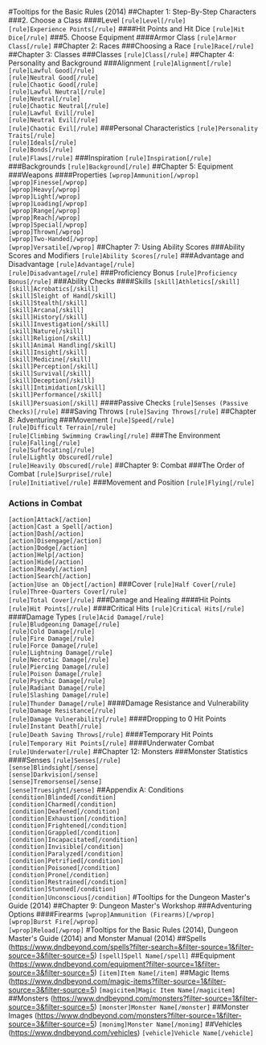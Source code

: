 #Tooltips for the Basic Rules (2014)
##Chapter 1: Step-By-Step Characters
###2. Choose a Class
####Level
`[rule]Level[/rule]`  
`[rule]Experience Points[/rule]`
####Hit Points and Hit Dice
`[rule]Hit Dice[/rule]`
###5. Choose Equipment
####Armor Class
`[rule]Armor Class[/rule]`
##Chapter 2: Races
###Choosing a Race
`[rule]Race[/rule]`
##Chapter 3: Classes
###Classes
`[rule]Class[/rule]`
##Chapter 4: Personality and Background
###Alignment
`[rule]Alignment[/rule]`  
`[rule]Lawful Good[/rule]`  
`[rule]Neutral Good[/rule]`  
`[rule]Chaotic Good[/rule]`  
`[rule]Lawful Neutral[/rule]`  
`[rule]Neutral[/rule]`  
`[rule]Chaotic Neutral[/rule]`  
`[rule]Lawful Evil[/rule]`  
`[rule]Neutral Evil[/rule]`  
`[rule]Chaotic Evil[/rule]`
###Personal Characteristics
`[rule]Personality Traits[/rule]`  
`[rule]Ideals[/rule]`  
`[rule]Bonds[/rule]`  
`[rule]Flaws[/rule]`
###Inspiration
`[rule]Inspiration[/rule]`
###Backgrounds
`[rule]Background[/rule]`
##Chapter 5: Equipment
###Weapons
####Properties
`[wprop]Ammunition[/wprop]`  
`[wprop]Finesse[/wprop]`  
`[wprop]Heavy[/wprop]`  
`[wprop]Light[/wprop]`  
`[wprop]Loading[/wprop]`  
`[wprop]Range[/wprop]`  
`[wprop]Reach[/wprop]`  
`[wprop]Special[/wprop]`  
`[wprop]Thrown[/wprop]`  
`[wprop]Two-Handed[/wprop]`  
`[wprop]Versatile[/wprop]`
##Chapter 7: Using Ability Scores
###Ability Scores and Modifiers
`[rule]Ability Scores[/rule]`
###Advantage and Disadvantage
`[rule]Advantage[/rule]`  
`[rule]Disadvantage[/rule]`
###Proficiency Bonus
`[rule]Proficiency Bonus[/rule]`
###Ability Checks
####Skills
`[skill]Athletics[/skill]`  
`[skill]Acrobatics[/skill]`  
`[skill]Sleight of Hand[/skill]`  
`[skill]Stealth[/skill]`  
`[skill]Arcana[/skill]`  
`[skill]History[/skill]`  
`[skill]Investigation[/skill]`  
`[skill]Nature[/skill]`  
`[skill]Religion[/skill]`  
`[skill]Animal Handling[/skill]`  
`[skill]Insight[/skill]`  
`[skill]Medicine[/skill]`  
`[skill]Perception[/skill]`  
`[skill]Survival[/skill]`  
`[skill]Deception[/skill]`  
`[skill]Intimidation[/skill]`  
`[skill]Performance[/skill]`  
`[skill]Persuasion[/skill]`
####Passive Checks
`[rule]Senses (Passive Checks)[/rule]`
###Saving Throws
`[rule]Saving Throws[/rule]`
##Chapter 8: Adventuring
###Movement
`[rule]Speed[/rule]`  
`[rule]Difficult Terrain[/rule]`  
`[rule]Climbing Swimming Crawling[/rule]`
###The Environment
`[rule]Falling[/rule]`  
`[rule]Suffocating[/rule]`  
`[rule]Lightly Obscured[/rule]`  
`[rule]Heavily Obscured[/rule]`
##Chapter 9: Combat
###The Order of Combat
`[rule]Surprise[/rule]`  
`[rule]Initiative[/rule]`
###Movement and Position
`[rule]Flying[/rule]`
### Actions in Combat
`[action]Attack[/action]`  
`[action]Cast a Spell[/action]`  
`[action]Dash[/action]`  
`[action]Disengage[/action]`  
`[action]Dodge[/action]`  
`[action]Help[/action]`  
`[action]Hide[/action]`  
`[action]Ready[/action]`  
`[action]Search[/action]`  
`[action]Use an Object[/action]`
###Cover
`[rule]Half Cover[/rule]`  
`[rule]Three-Quarters Cover[/rule]`  
`[rule]Total Cover[/rule]`
###Damage and Healing
####Hit Points
`[rule]Hit Points[/rule]`
####Critical Hits
`[rule]Critical Hits[/rule]`
####Damage Types
`[rule]Acid Damage[/rule]`  
`[rule]Bludgeoning Damage[/rule]`  
`[rule]Cold Damage[/rule]`  
`[rule]Fire Damage[/rule]`  
`[rule]Force Damage[/rule]`  
`[rule]Lightning Damage[/rule]`  
`[rule]Necrotic Damage[/rule]`  
`[rule]Piercing Damage[/rule]`  
`[rule]Poison Damage[/rule]`  
`[rule]Psychic Damage[/rule]`  
`[rule]Radiant Damage[/rule]`  
`[rule]Slashing Damage[/rule]`  
`[rule]Thunder Damage[/rule]`
####Damage Resistance and Vulnerability
`[rule]Damage Resistance[/rule]`  
`[rule]Damage Vulnerability[/rule]`
####Dropping to 0 Hit Points
`[rule]Instant Death[/rule]`  
`[rule]Death Saving Throws[/rule]`
####Temporary Hit Points
`[rule]Temporary Hit Points[/rule]`
####Underwater Combat
`[rule]Underwater[/rule]`
##Chapter 12: Monsters
###Monster Statistics
####Senses
`[rule]Senses[/rule]`  
`[sense]Blindsight[/sense]`  
`[sense]Darkvision[/sense]`  
`[sense]Tremorsense[/sense]`  
`[sense]Truesight[/sense]`
##Appendix A: Conditions
`[condition]Blinded[/condition]`  
`[condition]Charmed[/condition]`  
`[condition]Deafened[/condition]`  
`[condition]Exhaustion[/condition]`  
`[condition]Frightened[/condition]`  
`[condition]Grappled[/condition]`  
`[condition]Incapacitated[/condition]`  
`[condition]Invisible[/condition]`  
`[condition]Paralyzed[/condition]`  
`[condition]Petrified[/condition]`  
`[condition]Poisoned[/condition]`  
`[condition]Prone[/condition]`  
`[condition]Restrained[/condition]`  
`[condition]Stunned[/condition]`  
`[condition]Unconscious[/condition]`
#Tooltips for the Dungeon Master's Guide (2014)
##Chapter 9: Dungeon Master's Workshop
###Adventuring Options
####Firearms
`[wprop]Ammunition (Firearms)[/wprop]`  
`[wprop]Burst Fire[/wprop]`  
`[wprop]Reload[/wprop]`
#Tooltips for the Basic Rules (2014), Dungeon Master's Guide (2014) and Monster Manual (2014)
##Spells (https://www.dndbeyond.com/spells?filter-search=&filter-source=1&filter-source=3&filter-source=5)
`[spell]Spell Name[/spell]`
##Equipment (https://www.dndbeyond.com/equipment?filter-source=1&filter-source=3&filter-source=5)
`[item]Item Name[/item]`
##Magic Items (https://www.dndbeyond.com/magic-items?filter-source=1&filter-source=3&filter-source=5)
`[magicitem]Magic Item Name[/magicitem]`
##Monsters (https://www.dndbeyond.com/monsters?filter-source=1&filter-source=3&filter-source=5)
`[monster]Monster Name[/monster]`
##Monster Images (https://www.dndbeyond.com/monsters?filter-source=1&filter-source=3&filter-source=5)
`[monimg]Monster Name[/monimg]`
##Vehicles (https://www.dndbeyond.com/vehicles)
`[vehicle]Vehicle Name[/vehicle]`
